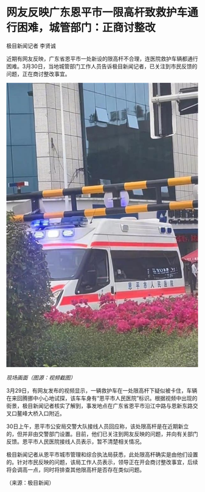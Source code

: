 # 网友反映广东恩平市一限高杆致救护车通行困难，城管部门：正商讨整改

极目新闻记者 李贤诚

近期有网友反映，广东省恩平市一处新设的限高杆不合理，连医院救护车辆都通行困难。3月30日，当地城管部门工作人员告诉极目新闻记者，已关注到市民反馈的问题，正在商讨整改事宜。

![4f4f722f82a7a5010468f786bab1bbaf.jpg](https://raw.githubusercontent.com/qqhsx/qqnews_image/main/2024/03/30/网友反映广东恩平市一限高杆致救护车通行困难，城管部门：正商讨整改/4f4f722f82a7a5010468f786bab1bbaf.jpg)

_现场画面（图源：视频截图）_

3月29日，有网友发布的视频显示，一辆救护车在一处限高杆下疑似被卡住，车辆在来回腾挪中小心地试探，该车车身有“恩平市人民医院”标识。根据视频中出现的街景，极目新闻记者核实了解到，事发地点在广东省恩平市沿江中路与恩新东路交叉口鳌峰大桥入口附近。

30日上午，恩平市公安局交警大队接线人员回应称，该处限高杆是在近期新立的，但并非由交警部门设置。目前，他们已关注到网友反映的问题，并向有关部门反馈。恩平市人民医院接线人员表示，暂不清楚相关情况。

极目新闻记者从恩平市城市管理和综合执法局获悉，此处限高杆确实是由他们设置的。针对市民反映的问题，该局工作人员表示，领导正在开会商讨整改事宜，后续将会调高一点，同时将排查其他限高杆是否存在类似问题。

（来源：极目新闻）

